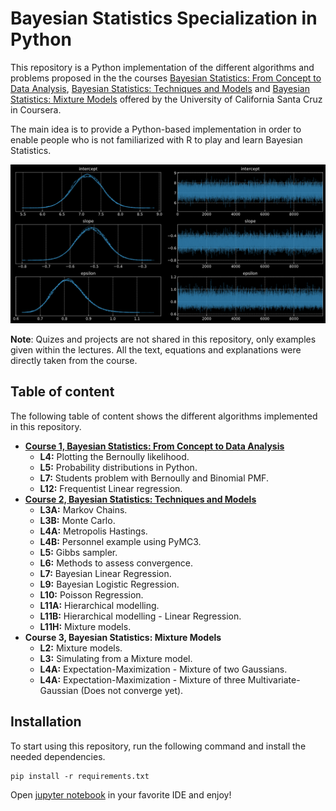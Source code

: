 ﻿
# Bayesian Statistics Specialization in Python 

This repository is a Python implementation of the different algorithms and problems proposed in the the courses [Bayesian Statistics: From Concept to Data Analysis](https://www.coursera.org/learn/bayesian-statistics), [Bayesian Statistics: Techniques and Models](https://www.coursera.org/learn/mcmc-bayesian-statistics) and [Bayesian Statistics: Mixture Models](https://www.coursera.org/learn/mixture-models) offered by the University of California Santa Cruz in Coursera.

The main idea is to provide a Python-based implementation in order to enable people who is not familiarized with R to play and learn Bayesian Statistics.

<div  align="center">
<img src="./assets/posterior.png" width="640" />
</div>

**Note**: Quizes and projects are not shared in this repository, only examples given within the lectures. All the text, equations and explanations were directly taken from the course.

## Table of content

The following table of content shows the different algorithms implemented in this repository.

 - [**Course 1, Bayesian Statistics: From Concept to Data Analysis**](https://github.com/MikeS96/bayes_statististics/tree/main/C1)  
	- **L4:** Plotting the Bernoully likelihood.
	- **L5:** Probability distributions in Python.
	- **L7:** Students problem with Bernoully and Binomial PMF.
	- **L12:** Frequentist Linear regression.
 - [**Course 2, Bayesian Statistics: Techniques and Models**](https://github.com/MikeS96/bayes_statististics/tree/main/C2)
	- **L3A:** Markov Chains.
	- **L3B:** Monte Carlo.
	- **L4A:** Metropolis Hastings.
	- **L4B:** Personnel example using PyMC3.
	- **L5:** Gibbs sampler.
	- **L6:** Methods to assess convergence.
	- **L7:** Bayesian Linear Regression.
	- **L9:** Bayesian Logistic Regression.
	- **L10:** Poisson Regression.
	- **L11A:** Hierarchical modelling.
	- **L11B:** Hierarchical modelling - Linear Regression.
	- **L11H:** Mixture models.
 - **Course 3, Bayesian Statistics: Mixture Models**
	- **L2:** Mixture models.
	- **L3:** Simulating from a Mixture model.
	- **L4A:** Expectation-Maximization - Mixture of two Gaussians.
	- **L4A:** Expectation-Maximization - Mixture of three Multivariate-Gaussian (Does not converge yet).

## Installation

To start using this repository,  run the following command and install the needed dependencies.
```
pip install -r requirements.txt
```
Open [jupyter notebook](https://jupyter.org/) in your favorite IDE and enjoy!
